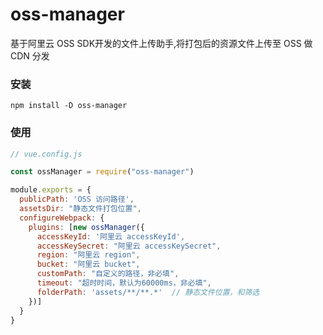 # oss-manager

基于阿里云 OSS SDK开发的文件上传助手,将打包后的资源文件上传至 OSS 做 CDN 分发

### 安装

```shell
npm install -D oss-manager
```

### 使用

```javascript
// vue.config.js

const ossManager = require("oss-manager")

module.exports = {
  publicPath: 'OSS 访问路径',
  assetsDir: "静态文件打包位置",
  configureWebpack: {
    plugins: [new ossManager({
      accessKeyId: '阿里云 accessKeyId',
      accessKeySecret: "阿里云 accessKeySecret",
      region: "阿里云 region",
      bucket: "阿里云 bucket",
      customPath: "自定义的路径，非必填",
      timeout: "超时时间，默认为60000ms，非必填",
      folderPath: 'assets/**/**.*'  // 静态文件位置，和筛选
    })]
  }
}


```
